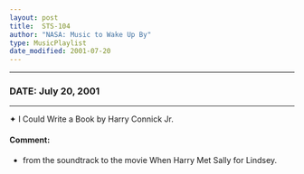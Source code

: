 ```yaml
---
layout: post
title:  STS-104
author: "NASA: Music to Wake Up By"
type: MusicPlaylist
date_modified: 2001-07-20
---
```


----
### DATE: July 20, 2001
----
✦ I Could Write a Book by Harry Connick Jr.

#### Comment:
* from the soundtrack to the movie When Harry Met Sally for Lindsey.
